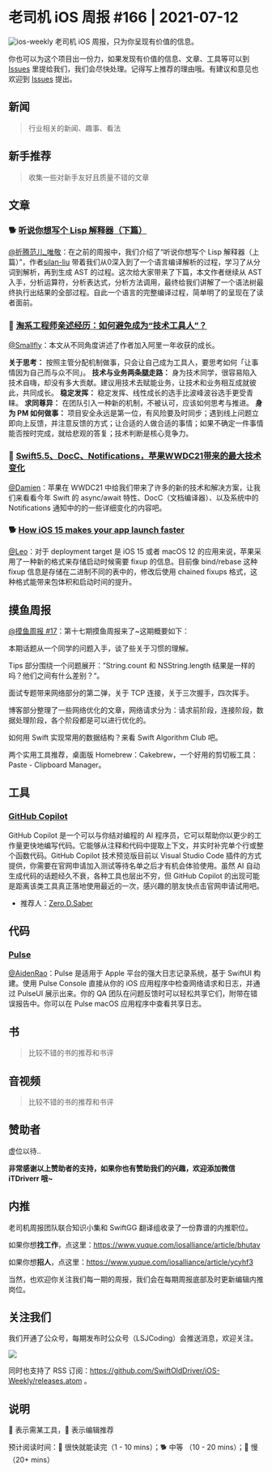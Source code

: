 # 老司机 iOS 周报 #166 | 2021-07-12

![ios-weekly](https://github.com/SwiftOldDriver/iOS-Weekly/blob/master/assets/ios-weekly.png?raw=true)
老司机 iOS 周报，只为你呈现有价值的信息。

你也可以为这个项目出一份力，如果发现有价值的信息、文章、工具等可以到 [Issues](https://github.com/SwiftOldDriver/iOS-Weekly/issues) 里提给我们，我们会尽快处理。记得写上推荐的理由哦。有建议和意见也欢迎到 [Issues](https://github.com/SwiftOldDriver/iOS-Weekly/issues) 提出。

## 新闻

> 行业相关的新闻、趣事、看法

## 新手推荐

> 收集一些对新手友好且质量不错的文章

## 文章

### 🐕 [听说你想写个 Lisp 解释器（下篇）](https://mp.weixin.qq.com/s?__biz=Mzg4MjU2Mzc1MQ==&mid=2247486230&idx=1&sn=b11b86685064968edd023851c47a981a&chksm=cf5584def8220dc83ff16b3c2216f555d481735b51c2687c433243953b1515b4cf1a7ab1c806&token=232571047&lang=zh_CN#rd)

[@折腾范儿_唯敬](https://weibo.com/agvicking)：在之前的周报中，我们介绍了“听说你想写个 Lisp 解释器（上篇）”，作者[silan-liu](https://github.com/silan-liu) 带着我们从0深入到了一个语言编译解析的过程，学习了从分词到解析，再到生成 AST 的过程。这次给大家带来了下篇，本文作者继续从 AST 入手，分析运算符，分析表达式，分析方法调用，最终给我们讲解了一个语法树最终执行出结果的全部过程。自此一个语言的完整编译过程，简单明了的呈现在了读者面前。


### 🐎 [淘系工程师亲述经历：如何避免成为“技术工具人”？](https://mp.weixin.qq.com/s/qBgEjtcTTVuZsAK6j0SEMw)

[@Smallfly](https://github.com/iostalks)：本文从不同角度讲述了作者加入阿里一年收获的成长。

**关于思考：** 按照主管分配机制做事，只会让自己成为工具人，要思考如何「让事情因为自己而与众不同」。
**技术与业务两条腿走路：** 身为技术同学，很容易陷入技术自嗨，却没有多大贡献。建议用技术去赋能业务，让技术和业务相互成就彼此，共同成长。
**稳定发挥：** 稳定发挥、线性成长的选手比波峰波谷选手更受青睐。
**求同尊异：** 在团队引入一种新的机制，不被认可，应该如何思考与推进。
**身为 PM 如何做事：** 项目安全永远是第一位，有风险要及时同步；遇到线上问题立即向上反馈，并注意反馈的方式；让合适的人做合适的事情；如果不确定一件事情能否按时完成，就给悲观的答复；技术判断是核心竞争力。

### 🐎 [Swift5.5、DocC、Notifications，苹果WWDC21带来的最大技术变化](https://mp.weixin.qq.com/s/jw0R-83z9oCnVoffwy-ykg)

[@Damien](https://github.com/ZengyiMa)：苹果在 WWDC21 中给我们带来了许多的新的技术和解决方案，让我们来看看今年 Swift 的 async/await 特性、DocC（文档编译器）、以及系统中的 Notifications 通知中的的一些详细变化的内容吧。

### 🐕 [How iOS 15 makes your app launch faster](https://medium.com/geekculture/how-ios-15-makes-your-app-launch-faster-51cf0aa6c520)

[@Leo](https://github.com/leomobiledeveloper)：对于 deployment target 是 iOS 15 或者 macOS 12 的应用来说，苹果采用了一种新的格式来存储启动时候需要 fixup 的信息。目前像 bind/rebase 这种 fixup 信息是存储在二进制不同的表中的，修改后使用 chained fixups 格式，这种格式能带来包体积和启动时间的提升。

## 摸鱼周报

[@摸鱼周报 #17](https://mp.weixin.qq.com/s/3vukUOskJzoPyES2R7rJNg)：第十七期摸鱼周报来了~这期概要如下：

 本期话题从一个同学的问题入手，谈了些关于习惯的理解。

Tips 部分围绕一个问题展开：”String.count 和 NSString.length 结果是一样的吗？他们之间有什么差别？“。

面试专题带来网络部分的第二弹，关于 TCP 连接，关于三次握手，四次挥手。

博客部分整理了一些网络优化的文章，网络请求分为：请求前阶段，连接阶段，数据处理阶段，各个阶段都是可以进行优化的。

如何用 Swift 实现常用的数据结构？来看 Swift Algorithm Club 吧。

两个实用工具推荐，桌面版 Homebrew：Cakebrew，一个好用的剪切板工具：Paste - Clipboard Manager。

## 工具

### [GitHub Copilot](https://copilot.github.com/)

GitHub Copilot 是一个可以与你结对编程的 AI 程序员，它可以帮助你以更少的工作量更快地编写代码。它能够从注释和代码中提取上下文，并实时补完单个行或整个函数代码。GitHub Copilot 技术预览版目前以 Visual Studio Code 插件的方式提供，你需要在官网申请加入测试等待名单之后才有机会体验使用。虽然 AI 自动生成代码的话题经久不衰，各种工具也层出不穷，但 GitHub Copilot 的出现可能是距离该类工具真正落地使用最近的一次，感兴趣的朋友快点击官网申请试用吧。

* 推荐人：[Zero.D.Saber](https://github.com/faimin) 

## 代码

### [Pulse](https://github.com/kean/Pulse)

[@AidenRao](https://weibo.com/AidenRao)：Pulse 是适用于 Apple 平台的强大日志记录系统，基于 SwiftUI 构建。使用 Pulse Console 直接从你的 iOS 应用程序中检查网络请求和日志，并通过 PulseUI 展示出来。你的 QA 团队在问题反馈时可以轻松共享它们，附带在错误报告中。你可以在 Pulse macOS 应用程序中查看共享日志。

## 书

> 比较不错的书的推荐和书评

## 音视频

> 比较不错的书的推荐和书评

## 赞助者

虚位以待..

**非常感谢以上赞助者的支持，如果你也有赞助我们的兴趣，欢迎添加微信 iTDriverr 哦~**

## 内推

老司机周报团队联合知识小集和 SwiftGG 翻译组收录了一份靠谱的内推职位。

如果你想**找工作**，点这里：https://www.yuque.com/iosalliance/article/bhutav

如果你想**招人**，点这里：https://www.yuque.com/iosalliance/article/ycyhf3

当然，也欢迎你关注我们每一期的周报，我们会在每期周报底部及时更新编辑内推岗位。

## 关注我们

我们开通了公众号，每期发布时公众号（LSJCoding）会推送消息，欢迎关注。

![](https://github.com/SwiftOldDriver/iOS-Weekly/blob/master/assets/qrcode_for_wechat.jpg?raw=true)

同时也支持了 RSS 订阅：https://github.com/SwiftOldDriver/iOS-Weekly/releases.atom 。

## 说明

🚧 表示需某工具，🌟 表示编辑推荐

预计阅读时间：🐎 很快就能读完（1 - 10 mins）；🐕 中等 （10 - 20 mins）；🐢 慢（20+ mins）
